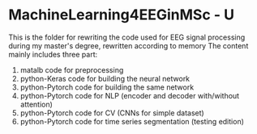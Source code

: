 # MachineLearning4EEGinMSc - U
This is the folder for rewriting the code used for EEG signal processing during my master's degree, rewritten according to memory
The content mainly includes three part:
1. matalb code for preprocessing
2. python-Keras code for building the neural network
3. python-Pytorch code for building the same network
4. python-Pytorch code for NLP (encoder and decoder with/without attention)
5. python-Pytorch code for CV (CNNs for simple dataset)
6. python-Pytorch code for time series segmentation (testing edition)
